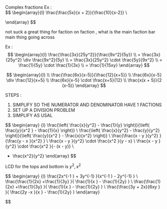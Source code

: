 
Complex fractions 
Ex :  
$$
\begin{array}{l}
\frac{\frac{5x}{x  + 2}}{\frac{10}{x-2}}  \\

\end{array} 
$$

not suck a great thing for faction on faction  , what is the main faction bar main thing going across 

Ex :  
$$
\begin{array}{l}
\frac{\frac{3x}{25y^2}}{\frac{9x^2}{5y}}  \\
= \frac{3x}{25y^2} \div  \frac{9x^2}{5y}  \\
= \frac{3x}{25y^2} \cdot  \frac{5y}{9x^2}  \\
= \frac{1}{5y} \cdot  \frac{1}{3x}  \\
= \frac{1}{15xy}
\end{array} 
$$


$$
\begin{array}{l}  \\
\frac{\frac{6x}{x-5}}{\frac{12}{x+5}}   \\
\frac{6x}{x-5} \div  \frac{12}{x+5}   \\
\frac{6x}{x-5} \cdot \frac{x+5}{12}    \\
\frac{x(x  +  5)}{2 (x-5)}
\end{array} 
$$

STEPS  :  
1. SIMPLIFY SO THE NUMERATOR AND DENOMINATOR HAVE 1 FACTIONS  
2. SET UP A DIVISION PROBLEM 
3. SIMPLIFY AS USAL 

$$
\begin{array} {l}
\frac{\left( \frac{x}{y^2}  - \frac{1}{y}  \right)}{\left( \frac{y}{x^2 } - \frac{1}{x} \right)}  \\
\frac{\left( \frac{x}{y^2}  - \frac{y}{y^2}  \right)}{\left( \frac{y}{x^2 } - \frac{x}{x^2} \right)}  \\
\frac{\frac{x - y }{y^2}   }{\frac{y - x  }{x^2} }   \\
\frac{x - y }{y^2} \cdot \frac{x^2  }{y - x}  \\ 
\frac{x - y }{y^2} \cdot \frac{x^2  }{-  (x - y)}  \\ 
- \frac{x^2}{y^2}
\end{array} 
$$

LCD for the tops and bottom  is  $y^2 ,x^2$   

$$
\begin{array} {l}
\frac{2x^{-1 } + 3y^{-1} }{x^{-1 } - 2y^{-1} }  \\
\frac{\frac{1}{2x} +\frac{1}{3y} }{ \frac{1}{x } - \frac{1}{2y} }  \\
\frac{\frac{1}{2x} +\frac{1}{3y} }{ \frac{1}{x } - \frac{1}{2y} }  \\
\frac{\frac{3y + 2x}{6xy }  }{ \frac{2y -x }{x } - \frac{1}{2y} }
\end{array} 

$$
